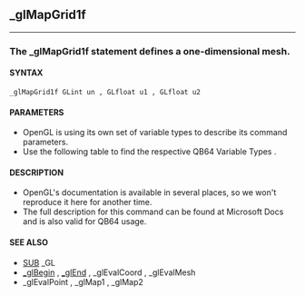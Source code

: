 ## _glMapGrid1f
---

### The _glMapGrid1f statement defines a one-dimensional mesh.

#### SYNTAX

`_glMapGrid1f GLint un , GLfloat u1 , GLfloat u2`

#### PARAMETERS
* OpenGL is using its own set of variable types to describe its command parameters.
* Use the following table to find the respective QB64 Variable Types .


#### DESCRIPTION
* OpenGL's documentation is available in several places, so we won't reproduce it here for another time.
* The full description for this command can be found at Microsoft Docs and is also valid for QB64 usage.


#### SEE ALSO
* [SUB](./SUB.md) _GL
* [_glBegin](./_glBegin.md) , [_glEnd](./_glEnd.md) , _glEvalCoord , _glEvalMesh
* _glEvalPoint , _glMap1 , _glMap2
